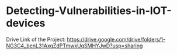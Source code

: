 # Detecting-Vulnerabilities-in-IOT-devices
Drive Link of the Project: https://drive.google.com/drive/folders/1-NG3C4_benL31AxgZdPTmwkUqSMHYJwD?usp=sharing
